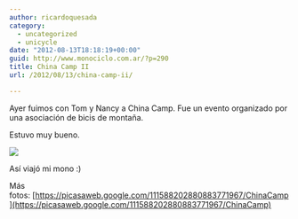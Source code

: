 ```yaml
---
author: ricardoquesada
category:
  - uncategorized
  - unicycle
date: "2012-08-13T18:18:19+00:00"
guid: http://www.monociclo.com.ar/?p=290
title: China Camp II
url: /2012/08/13/china-camp-ii/

---
```

Ayer fuimos con Tom y Nancy a China Camp. Fue un evento organizado por una asociación de bicis de montaña.

Estuvo muy bueno.

![](https://lh5.googleusercontent.com/-48tWTZFkMfg/UCvvzcT067I/AAAAAAAAn0k/_g6cttCPMc0/s800/IMG_1924-001.JPG)

Así viajó mi mono :)

Más fotos: [https://picasaweb.google.com/111588202880883771967/ChinaCamp](https://picasaweb.google.com/111588202880883771967/ChinaCamp)
